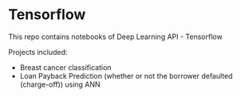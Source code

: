 # Tensorflow 

This repo contains notebooks of Deep Learning API - Tensorflow 

Projects included:

* Breast cancer classification
* Loan Payback Prediction (whether or not the borrower defaulted (charge-off)) using ANN
